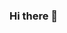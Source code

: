 ### Hi there 👋

<!--
**echo-g/echo-g** is a ✨ _special_ ✨ repository because its `README.md` (this file) appears on your GitHub profile.

Here are some ideas to get you started:

- 🔭 I’m currently working on ShangHai China.
- 🌱 I’m currently learning process mining
- 👯 I’m looking to collaborate on ...
- 🤔 I’m looking for help with detection.
- 💬 Ask me about ...
- 📫 How to reach me: ...
- 😄 Pronouns: ...
- ⚡ Fun fact: ...
-->
